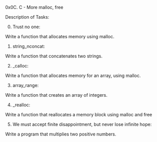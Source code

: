 0x0C. C - More malloc, free

Description of Tasks:

0. Trust no one:

Write a function that allocates memory using malloc.

1. string_nconcat:

Write a function that concatenates two strings.

2. _calloc:

Write a function that allocates memory for an array, using malloc.

3. array_range:

Write a function that creates an array of integers.

4. _realloc:

Write a function that reallocates a memory block using malloc and free

5. We must accept finite disappointment, but never lose infinite hope:

Write a program that multiplies two positive numbers.
